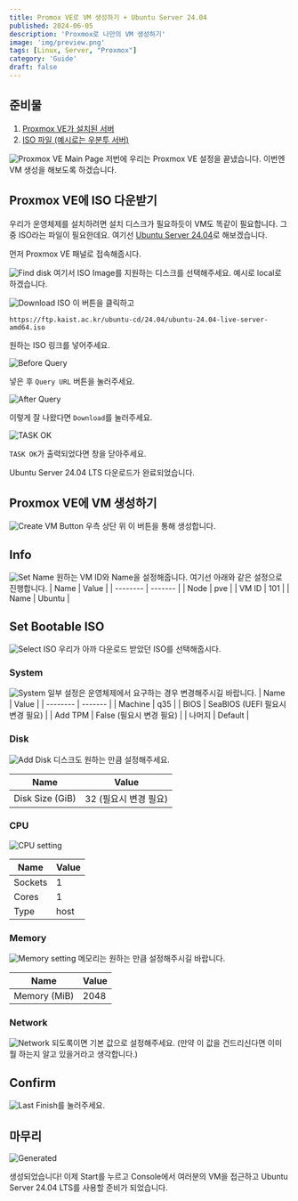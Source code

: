 ```yaml
---
title: Promox VE로 VM 생성하기 + Ubuntu Server 24.04 
published: 2024-06-05
description: 'Proxmox로 나만의 VM 생성하기'
image: 'img/preview.png'
tags: [Linux, Server, "Proxmox"]
category: 'Guide'
draft: false 
---
```


## 준비물

1. [Proxmox VE가 설치된 서버](/posts/proxmox-ve-install/)
2. [ISO 파일 (예시로는 우분투 서버)](https://ftp.kaist.ac.kr/ubuntu-cd/24.04/ubuntu-24.04-live-server-amd64.iso)

![Proxmox VE Main Page](<./img/web/panel.png>)
저번에 우리는 Proxmox VE 설정을 끝냈습니다.
이번엔 VM 생성을 해보도록 하겠습니다.

## Proxmox VE에 ISO 다운받기

우리가 운영체제를 설치하려면 설치 디스크가 필요하듯이 VM도 똑같이 필요합니다.
그중 ISO라는 파일이 필요한데요. 여기선 [Ubuntu Server 24.04](https://ftp.kaist.ac.kr/ubuntu-cd/24.04/ubuntu-24.04-live-server-amd64.iso)로 해보겠습니다.

먼저 Proxmox VE 패널로 접속해줍시다.

![Find disk](<./img/web/find-disk.png>)
여기서 ISO Image를 지원하는 디스크를 선택해주세요.
예시로 local로 하겠습니다.

![Download ISO](<./img/web/download-button.png>)
이 버튼을 클릭하고

`https://ftp.kaist.ac.kr/ubuntu-cd/24.04/ubuntu-24.04-live-server-amd64.iso`

원하는 ISO 링크를 넣어주세요.

![Before Query](<./img/web/before-query.png>)

넣은 후 `Query URL` 버튼을 눌러주세요.

![After Query](<./img/web/after-query.png>)

이렇게 잘 나왔다면 `Download`를 눌러주세요.

![TASK OK](<./img/web/download.png>)

`TASK OK`가 출력되었다면 창을 닫아주세요.

Ubuntu Server 24.04 LTS 다운로드가 완료되었습니다.

## Proxmox VE에 VM 생성하기

![Create VM Button](<./img/gen/create-vm.png>)
우측 상단 위 이 버튼을 통해 생성합니다.

## Info

![Set Name](<./img/gen/set-info.png>)
원하는 VM ID와 Name을 설정해줍니다.
여기선 아래와 같은 설정으로 진행합니다.
| Name     | Value   |
| -------- | ------- |
| Node     | pve     |
| VM ID    | 101     |
| Name     | Ubuntu  |

## Set Bootable ISO

![Select ISO](<./img/gen/select-iso.png>)
우리가 아까 다운로드 받았던 ISO를 선택해줍시다.

### System

![System](<./img/gen/set-system.png>)
일부 설정은 운영체제에서 요구하는 경우 변경해주시길 바랍니다.
| Name     | Value   |
| -------- | ------- |
| Machine  | q35     |
| BIOS     | SeaBIOS (UEFI 필요시 변경 필요) |
| Add TPM  | False (필요시 변경 필요) |
| 나머지   | Default  |

### Disk

![Add Disk](<./img/gen/add-disk.png>)
디스크도 원하는 만큼 설정해주세요.

| Name     | Value   |
| -------- | ------- |
| Disk Size (GiB)  | 32 (필요시 변경 필요) |

### CPU

![CPU setting](<./img/gen/set-CPU.png>)

| Name     | Value   |
| -------- | ------- |
| Sockets  | 1 |
| Cores  | 1 |
| Type  | host |

### Memory

![Memory setting](<./img/gen/set-memory.png>)
메모리는 원하는 만큼 설정해주시길 바랍니다.

| Name     | Value   |
| -------- | ------- |
| Memory (MiB)  | 2048 |

### Network

![Network](<./img/gen/set-network.png>)
되도록이면 기본 값으로 설정해주세요. (만약 이 값을 건드리신다면 이미 뭘 하는지 알고 있을거라고 생각합니다.)

## Confirm
![Last](<./img/gen/confirm.png>)
Finish를 눌러주세요.

## 마무리

![Generated](<./img/gen/generated.png>)

생성되었습니다!
이제 Start를 누르고 Console에서 여러분의 VM을 접근하고 Ubuntu Server 24.04 LTS를 사용할 준비가 되었습니다.